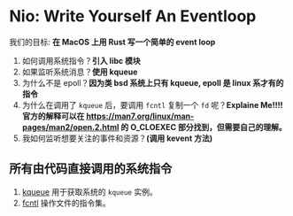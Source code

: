 # Nio: Write Yourself An Eventloop

我们的目标: **在 MacOS 上用 Rust 写一个简单的 event loop**

1. 如何调用系统指令？**引入 libc 模块**
2. 如果监听系统消息？**使用 kqueue**
3. 为什么不是 epoll？**因为类 bsd 系统上只有 kqueue, epoll 是 linux 系才有的指令**
4. 为什么在调用了 `kqueue` 后，要调用 `fcntl` 复制一个 `fd` 呢？**Explaine Me!!!! 官方的解释可以在 https://man7.org/linux/man-pages/man2/open.2.html 的 O_CLOEXEC 部分找到，但需要自己的理解。**
5. 我如何监听想要关注的事件和资源？**(调用 kevent 方法)**

## 所有由代码直接调用的系统指令

1. [kqueue](https://developer.apple.com/library/archive/documentation/System/Conceptual/ManPages_iPhoneOS/man2/kqueue.2.html) 用于获取系统的 `kqueue` 实例。
2. [fcntl](https://man7.org/linux/man-pages/man2/fcntl.2.html) 操作文件的指令集。
